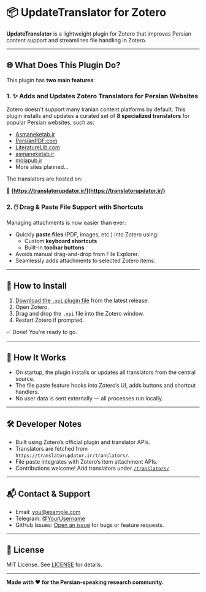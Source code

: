 # 📦 UpdateTranslator for Zotero

**UpdateTranslator** is a lightweight plugin for Zotero that improves Persian content support and streamlines file handling in Zotero.

---

## 🌐 What Does This Plugin Do?

This plugin has **two main features**:

### 1. ✨ Adds and Updates Zotero Translators for Persian Websites

Zotero doesn't support many Iranian content platforms by default. This plugin installs and updates a curated set of **8 specialized translators** for popular Persian websites, such as:

- [Asmaneketab.ir](https://asmaneketab.ir)
- [PersianPDF.com](https://persianpdf.com)
- [LiteratureLib.com](https://literaturelib.com)
- [asmaneketab.ir]([https://ketabrah.ir](https://asmaneketab.ir/))
- [molapub.ir](https://www.molapub.ir/)
- More sites planned…

The translators are hosted on:

🔗 **[https://translatorupdator.ir/](https://translatorupdator.ir/)**

### 2. 🖱️ Drag & Paste File Support with Shortcuts

Managing attachments is now easier than ever:

- Quickly **paste files** (PDF, images, etc.) into Zotero using:
  - Custom **keyboard shortcuts**
  - Built-in **toolbar buttons**
- Avoids manual drag-and-drop from File Explorer.
- Seamlessly adds attachments to selected Zotero items.

---

## 🚀 How to Install

1. [Download the `.xpi` plugin file](#) from the latest release.
2. Open Zotero.
3. Drag and drop the `.xpi` file into the Zotero window.
4. Restart Zotero if prompted.

✅ Done! You're ready to go.

---

## 🔄 How It Works

- On startup, the plugin installs or updates all translators from the central source.
- The file paste feature hooks into Zotero’s UI, adds buttons and shortcut handlers.
- No user data is sent externally — all processes run locally.

---

## 🛠️ Developer Notes

- Built using Zotero’s official plugin and translator APIs.
- Translators are fetched from `https://translatorupdator.ir/translators/`.
- File paste integrates with Zotero’s item attachment APIs.
- Contributions welcome! Add translators under [`/translators/`](./translators/).

---

## 📬 Contact & Support

- Email: [you@example.com](mailto:you@example.com)
- Telegram: [@YourUsername](https://t.me/YourUsername)
- GitHub Issues: [Open an issue](https://github.com/YourRepo/issues) for bugs or feature requests.

---

## 📄 License

MIT License. See [LICENSE](./LICENSE) for details.

---

**Made with ❤️ for the Persian-speaking research community.**
